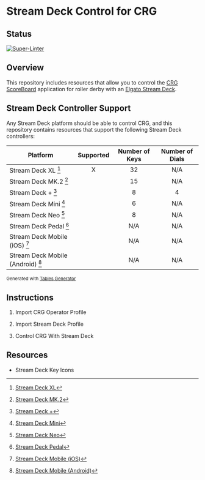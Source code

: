 # Stream Deck Control for CRG

## Status

[![Super-Linter](https://github.com/rcrderby/crg-streamdeck/actions/workflows/lint-files.yml/badge.svg)](https://github.com/marketplace/actions/super-linter)

## Overview

This repository includes resources that allow you to control the [CRG ScoreBoard](https://github.com/rollerderby/scoreboard "CRG ScoreBoard Git Repository") application for roller derby with an [Elgato Stream Deck](https://www.elgato.com/us/en/s/welcome-to-stream-deck "Elgato Stream Deck").

## Stream Deck Controller Support

Any Stream Deck platform should be able to control CRG, and this repository contains resources that support the following Stream Deck controllers:

|            **Platform**           | **Supported** | **Number of Keys** | **Number of Dials** |
|---------------------------------- |:-------------:|:------------------:|:-------------------:|
| Stream Deck XL [^1]               |       X       |         32         |         N/A         |
| Stream Deck MK.2 [^2]             |               |         15         |         N/A         |
| Stream Deck + [^3]                |               |          8         |          4          |
| Stream Deck Mini [^4]             |               |          6         |         N/A         |
| Stream Deck Neo [^5]              |               |          8         |         N/A         |
| Stream Deck Pedal [^6]            |               |         N/A        |         N/A         |
| Stream Deck Mobile (iOS) [^7]     |               |         N/A        |         N/A         |
| Stream Deck Mobile (Android) [^8] |               |         N/A        |         N/A         |

<sub>Generated with [Tables Generator](https://www.tablesgenerator.com/markdown_tables "Tables Generator")</sub>

## Instructions

1. Import CRG Operator Profile

2. Import Stream Deck Profile

3. Control CRG With Stream Deck

## Resources

- Stream Deck Key Icons

[^1]: [Stream Deck XL](https://www.elgato.com/us/en/p/stream-deck-xl "Stream Deck XL")
[^2]: [Stream Deck MK.2](https://www.elgato.com/us/en/p/stream-deck-mk2-black "Stream Deck MK.2")
[^3]: [Stream Deck +](https://www.elgato.com/us/en/p/stream-deck-plus-black "Stream Deck +")
[^4]: [Stream Deck Mini](https://www.elgato.com/us/en/p/stream-deck-mini "Stream Deck Mini")
[^5]: [Stream Deck Neo](https://www.elgato.com/us/en/p/stream-deck-neo "Stream Deck Neo")
[^6]: [Stream Deck Pedal](https://www.elgato.com/us/en/p/stream-deck-pedal "Stream Deck Pedal")
[^7]: [Stream Deck Mobile (iOS)](https://www.elgato.com/us/en/s/stream-deck-mobile "Stream Deck Mobile (iOS)")
[^8]: [Stream Deck Mobile (Android)](https://www.elgato.com/us/en/s/stream-deck-mobile-android "Stream Deck Mobile (Android")
